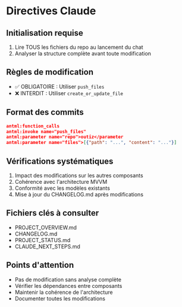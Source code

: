 # Directives Claude

## Initialisation requise
1. Lire TOUS les fichiers du repo au lancement du chat
2. Analyser la structure complète avant toute modification

## Règles de modification
- ✅ OBLIGATOIRE : Utiliser `push_files`
- ❌ INTERDIT : Utiliser `create_or_update_file`

## Format des commits
```json
antml:function_calls
antml:invoke name="push_files"
antml:parameter name="repo">outiz</parameter
antml:parameter name="files">[{"path": "...", "content": "..."}]
```

## Vérifications systématiques
1. Impact des modifications sur les autres composants
2. Cohérence avec l'architecture MVVM
3. Conformité avec les modèles existants
4. Mise à jour du CHANGELOG.md après modifications

## Fichiers clés à consulter
- PROJECT_OVERVIEW.md
- CHANGELOG.md
- PROJECT_STATUS.md
- CLAUDE_NEXT_STEPS.md

## Points d'attention
- Pas de modification sans analyse complète
- Vérifier les dépendances entre composants
- Maintenir la cohérence de l'architecture
- Documenter toutes les modifications